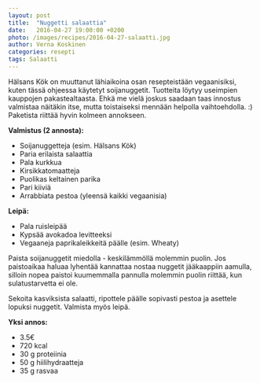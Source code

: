 ```yaml
---
layout: post
title:  "Nuggetti salaattia"
date:   2016-04-27 19:00:00 +0200
photo: /images/recipes/2016-04-27-salaatti.jpg
author: Verna Koskinen
categories: resepti
tags: Salaatti
---
```


Hälsans Kök on muuttanut lähiaikoina osan resepteistään vegaanisiksi, kuten tässä ohjeessa käytetyt soijanuggetit. Tuotteita löytyy useimpien kauppojen pakastealtaasta. Ehkä me vielä joskus saadaan taas innostus valmistaa näitäkin itse, mutta toistaiseksi mennään helpolla vaihtoehdolla. :) Paketista riittää hyvin kolmeen annokseen.

**Valmistus (2 annosta):**

- Soijanuggetteja (esim. Hälsans Kök)
- Paria erilaista salaattia
- Pala kurkkua
- Kirsikkatomaatteja
- Puolikas keltainen parika
- Pari kiiviä
- Arrabbiata pestoa (yleensä kaikki vegaanisia)

**Leipä:**

- Pala ruisleipää
- Kypsää avokadoa levitteeksi
- Vegaaneja paprikaleikkeitä päälle (esim. Wheaty)

Paista soijanuggetit miedolla - keskilämmöllä molemmin puolin. Jos paistoaikaa haluaa lyhentää kannattaa nostaa nuggetit jääkaappiin aamulla, silloin nopea paistoi kuumemmalla pannulla molemmin puolin riittää, kun sulatustarvetta ei ole.

Sekoita kasviksista salaatti, ripottele päälle sopivasti pestoa ja asettele lopuksi nuggetit. Valmista myös leipä.

**Yksi annos:**

- 3.5€
- 720 kcal
- 30 g proteiinia
- 50 g hiilihydraatteja
- 35 g rasvaa
